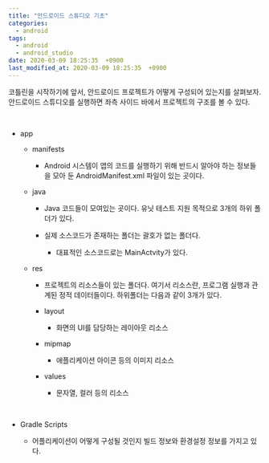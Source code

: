 ```yaml
---
title: "안드로이드 스튜디오 기초"
categories:
  - android
tags:
  - android
  - android_studio
date: 2020-03-09 18:25:35  +0900
last_modified_at: 2020-03-09 18:25:35  +0900
---
```


코틀린을 시작하기에 앞서, 안드로이드 프로젝트가 어떻게 구성되어 있는지를 살펴보자. 안드로이드 스튜디오를 실행하면 좌측 사이드 바에서 프로젝트의 구조를 볼 수 있다.

<br>

- app

  - manifests

    - Android 시스템이 앱의 코드를 실행하기 위해 반드시 알아야 하는 정보들을 모아 둔 AndroidManifest.xml 파일이 있는 곳이다.

  - java

    - Java 코드들이 모여있는 곳이다. 유닛 테스트 지원 목적으로 3개의 하위 폴더가 있다.

    - 실제 소스코드가 존재하는 폴더는 괄호가 없는 폴더다.

      - 대표적인 소스코드로는 MainActvity가 있다.

  - res

    - 프로젝트의 리소스들이 있는 폴더다. 여기서 리소스란, 프로그램 실행과 관계된 정적 데이터들이다. 하위폴더는 다음과 같이 3개가 있다.

    - layout

      - 화면의 UI를 담당하는 레이아웃 리소스

    - mipmap

      - 애플리케이션 아이콘 등의 이미지 리소스

    - values

      - 문자열, 컬러 등의 리소스

<br>

- Gradle Scripts

  - 어플리케이션이 어떻게 구성될 것인지 빌드 정보와 환경설정 정보를 가지고 있다.